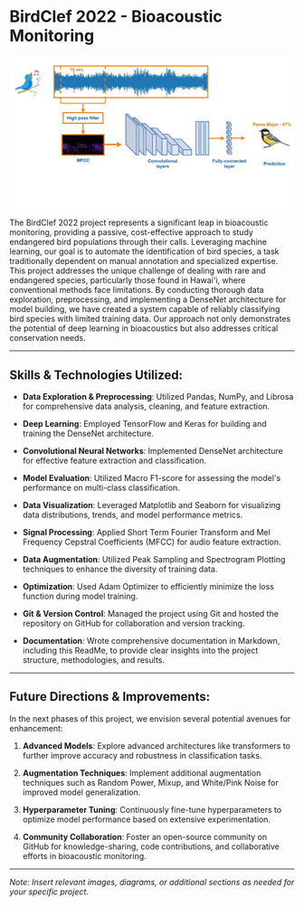 # BirdClef 2022 - Bioacoustic Monitoring

![BirdClef Logo](birdclef_logo.png)

The BirdClef 2022 project represents a significant leap in bioacoustic monitoring, providing a passive, cost-effective approach to study endangered bird populations through their calls. Leveraging machine learning, our goal is to automate the identification of bird species, a task traditionally dependent on manual annotation and specialized expertise. This project addresses the unique challenge of dealing with rare and endangered species, particularly those found in Hawai'i, where conventional methods face limitations. By conducting thorough data exploration, preprocessing, and implementing a DenseNet architecture for model building, we have created a system capable of reliably classifying bird species with limited training data. Our approach not only demonstrates the potential of deep learning in bioacoustics but also addresses critical conservation needs.

---

## Skills & Technologies Utilized:

- **Data Exploration & Preprocessing**: Utilized Pandas, NumPy, and Librosa for comprehensive data analysis, cleaning, and feature extraction.
  
- **Deep Learning**: Employed TensorFlow and Keras for building and training the DenseNet architecture.
  
- **Convolutional Neural Networks**: Implemented DenseNet architecture for effective feature extraction and classification.
  
- **Model Evaluation**: Utilized Macro F1-score for assessing the model's performance on multi-class classification.
  
- **Data Visualization**: Leveraged Matplotlib and Seaborn for visualizing data distributions, trends, and model performance metrics.
  
- **Signal Processing**: Applied Short Term Fourier Transform and Mel Frequency Cepstral Coefficients (MFCC) for audio feature extraction.
  
- **Data Augmentation**: Utilized Peak Sampling and Spectrogram Plotting techniques to enhance the diversity of training data.
  
- **Optimization**: Used Adam Optimizer to efficiently minimize the loss function during model training.
  
- **Git & Version Control**: Managed the project using Git and hosted the repository on GitHub for collaboration and version tracking.
  
- **Documentation**: Wrote comprehensive documentation in Markdown, including this ReadMe, to provide clear insights into the project structure, methodologies, and results.

---

## Future Directions & Improvements:

In the next phases of this project, we envision several potential avenues for enhancement:

1. **Advanced Models**: Explore advanced architectures like transformers to further improve accuracy and robustness in classification tasks.

2. **Augmentation Techniques**: Implement additional augmentation techniques such as Random Power, Mixup, and White/Pink Noise for improved model generalization.

3. **Hyperparameter Tuning**: Continuously fine-tune hyperparameters to optimize model performance based on extensive experimentation.

4. **Community Collaboration**: Foster an open-source community on GitHub for knowledge-sharing, code contributions, and collaborative efforts in bioacoustic monitoring.

---

*Note: Insert relevant images, diagrams, or additional sections as needed for your specific project.*
